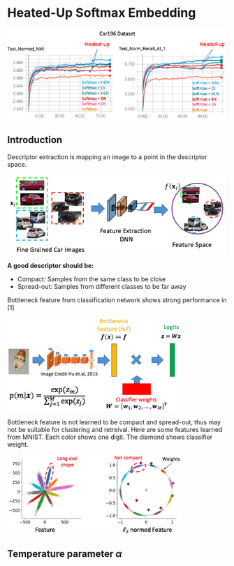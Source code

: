 # Heated-Up Softmax Embedding
<img src="./fig/car196.png" width="500">

## Introduction

Descriptor extraction is mapping an image to a point in the descriptor space.

<img src="./fig/pipeline.png" width="500">

**A good descriptor should be:**

   * Compact: Samples from the same class to be close
   * Spread-out: Samples from different classes to be far away

Bottleneck feature from classification network shows strong performance in [1]

<img src="./fig/bottleneck.png" width="400">

Bottleneck feature is not learned to be compact and spread-out, thus may not be suitable for clustering and retreival. Here are some features learned from MNIST. Each color shows one digit. The diamond shows classifier weight. 

<img src="./fig/off-the-shelf.png" width="400">

## Temperature parameter $\alpha$

